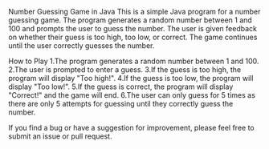 Number Guessing Game in Java
This is a simple Java program for a number guessing game. The program generates a random number between 1 and 100 and prompts the user to guess the number.
The user is given feedback on whether their guess is too high, too low, or correct. The game continues until the user correctly guesses the number.

How to Play
1.The program generates a random number between 1 and 100.
2.The user is prompted to enter a guess.
3.If the guess is too high, the program will display "Too high!".
4.If the guess is too low, the program will display "Too low!".
5.If the guess is correct, the program will display "Correct!" and the game will end.
6.The user can only guess for 5 times as there are only 5 attempts for guessing until they correctly guess the number.


If you find a bug or have a suggestion for improvement, please feel free to submit an issue or pull request.
